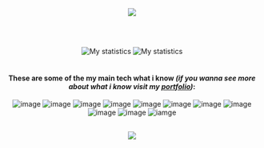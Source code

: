 <!--
**loannesdev/loannesdev** is a ✨ _special_ ✨ repository because its `README.md` (this file) appears on your GitHub profile.

Here are some ideas to get you started:

- 🔭 I’m currently working on ...
- 🌱 I’m currently learning ...
- 👯 I’m looking to collaborate on ...
- 🤔 I’m looking for help with ...
- 💬 Ask me about ...
- 📫 How to reach me: ...
- 😄 Pronouns: ...
- ⚡ Fun fact: ...

[![Loannes's GitHub stats](https://github-readme-stats.vercel.app/api?username=loannesdev&count_private=true&show_icons=true&theme=black&bg_color=00000000&border_color=6565652e&custom_title=My&nbsp;statistics)](https://github.com/loannesdev/github-readme-stats)

[![Top Langs](https://github-readme-stats.vercel.app/api/top-langs/?username=loannesdev&langs_count=10&theme=black&bg_color=00000000&border_color=6565652e&layout=compact&custom_title=Most&nbsp;used&nbsp;languages)](https://github.com/loannesdev/github-readme-stats)
-->

<div align="center">
  <a href="https://www.linkedin.com/in/sebastian-c-130476121">
    <img src="https://img.shields.io/badge/LinkedIn-0077B5?style=for-the-badge&logo=linkedin&logoColor=white" />
  </a>
</section>

<br><br>

<section>
  <img alt="My statistics" src="https://github-readme-stats.vercel.app/api?username=loannesdev&count_private=true&show_icons=true&theme=black&bg_color=00000000&border_color=6565652e&custom_title=My&nbsp;statistics" />

<img alt="My statistics" src="https://github-readme-stats.vercel.app/api/top-langs/?username=loannesdev&langs_count=10&theme=black&bg_color=00000000&border_color=6565652e&layout=compact&custom_title=Most&nbsp;used&nbsp;languages" />
</section>

<br>

#### These are some of the my main tech what i know *(if you wanna see more about what i know visit my [portfolio](https://loannesdev.netlify.app/#knowledge))*:

![image](https://img.shields.io/badge/JavaScript-323330?style=for-the-badge&logo=javascript&logoColor=F7DF1E)
![image](https://img.shields.io/badge/HTML5-E34F26?style=for-the-badge&logo=html5&logoColor=white)
![image](https://img.shields.io/badge/CSS3-1572B6?style=for-the-badge&logo=css3&logoColor=white)
![image](https://img.shields.io/badge/React-20232A?style=for-the-badge&logo=react&logoColor=61DAFB)
![image](https://img.shields.io/badge/GitHub-100000?style=for-the-badge&logo=github&logoColor=white)
![image](https://img.shields.io/badge/Markdown-000000?style=for-the-badge&logo=markdown&logoColor=white)
![image](https://img.shields.io/badge/Netlify-00C7B7?style=for-the-badge&logo=netlify&logoColor=white)
![image](https://img.shields.io/badge/Tailwind_CSS-38B2AC?style=for-the-badge&logo=tailwind-css&logoColor=white)
![image](https://img.shields.io/badge/Astro-0C1222?style=for-the-badge&logo=astro&logoColor=FDFDFE)
![image](https://img.shields.io/badge/Vite-B73BFE?style=for-the-badge&logo=vite&logoColor=FFD62E)
![iamge](https://img.shields.io/badge/GIT-E44C30?style=for-the-badge&logo=git&logoColor=white)

##
<img src="https://komarev.com/ghpvc/?username=loannesdev" />
